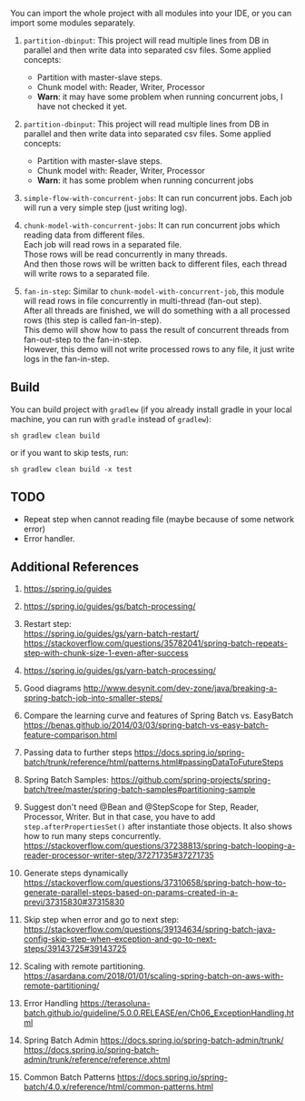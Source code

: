 You can import the whole project with all modules into your IDE, or you can import some modules separately.

1. `partition-dbinput`: This project will read multiple lines from DB in parallel and then write data into separated csv files.
Some applied concepts: 
    + Partition with master-slave steps.
    + Chunk model with: Reader, Writer, Processor
    + **Warn**: it may have some problem when running concurrent jobs, I have not checked it yet.

2. `partition-dbinput`: This project will read multiple lines from DB in parallel and then write data into separated csv files.
Some applied concepts: 
    + Partition with master-slave steps.
    + Chunk model with: Reader, Writer, Processor
    + **Warn**: it has some problem when running concurrent jobs

3. `simple-flow-with-concurrent-jobs`: 
It can run concurrent jobs. Each job will run a very simple step (just writing log). 

4. `chunk-model-with-concurrent-jobs`: 
It can run concurrent jobs which reading data from different files.<br/>
Each job will read rows in a separated file.<br/>
Those rows will be read concurrently in many threads.<br/>
And then those rows will be written back to different files, each thread will write rows to a separated file.<br/>

5. `fan-in-step`:
Similar to `chunk-model-with-concurrent-job`, this module will read rows in file concurrently in multi-thread (fan-out step).<br/>
After all threads are finished, we will do something with a all processed rows (this step is called fan-in-step).<br/>
This demo will show how to pass the result of concurrent threads from fan-out-step to the fan-in-step.<br/>
However, this demo will not write processed rows to any file, it just write logs in the fan-in-step.

## Build
You can build project with `gradlew` (if you already install gradle in your local machine, you can run with `gradle` instead of `gradlew`):
```
sh gradlew clean build
```
or if you want to skip tests, run:
```
sh gradlew clean build -x test
```

## TODO
+ Repeat step when cannot reading file (maybe because of some network error)
+ Error handler.

## Additional References
1. https://spring.io/guides
2. https://spring.io/guides/gs/batch-processing/
3. Restart step:<br/>
    https://spring.io/guides/gs/yarn-batch-restart/ <br/>
    https://stackoverflow.com/questions/35782041/spring-batch-repeats-step-with-chunk-size-1-even-after-success <br/>
4. https://spring.io/guides/gs/yarn-batch-processing/
5. Good diagrams
    http://www.desynit.com/dev-zone/java/breaking-a-spring-batch-job-into-smaller-steps/ 

6. Compare the learning curve and features of Spring Batch vs. EasyBatch
    https://benas.github.io/2014/03/03/spring-batch-vs-easy-batch-feature-comparison.html 
7. Passing data to further steps
    https://docs.spring.io/spring-batch/trunk/reference/html/patterns.html#passingDataToFutureSteps
8. Spring Batch Samples: 
    https://github.com/spring-projects/spring-batch/tree/master/spring-batch-samples#partitioning-sample
9. Suggest don't need @Bean and @StepScope for Step, Reader, Processor, Writer. But in that case, you have to add `step.afterPropertiesSet()` after instantiate those objects.
    It also shows how to run many steps concurrently.
    https://stackoverflow.com/questions/37238813/spring-batch-looping-a-reader-processor-writer-step/37271735#37271735
10. Generate steps dynamically
    https://stackoverflow.com/questions/37310658/spring-batch-how-to-generate-parallel-steps-based-on-params-created-in-a-previ/37315830#37315830    
11. Skip step when error and go to next step:
    https://stackoverflow.com/questions/39134634/spring-batch-java-config-skip-step-when-exception-and-go-to-next-steps/39143725#39143725    
12. Scaling with remote partitioning.
    https://asardana.com/2018/01/01/scaling-spring-batch-on-aws-with-remote-partitioning/   
13. Error Handling
    https://terasoluna-batch.github.io/guideline/5.0.0.RELEASE/en/Ch06_ExceptionHandling.html
14. Spring Batch Admin
    https://docs.spring.io/spring-batch-admin/trunk/
    https://docs.spring.io/spring-batch-admin/trunk/reference/reference.xhtml         
15. Common Batch Patterns
    https://docs.spring.io/spring-batch/4.0.x/reference/html/common-patterns.html        


